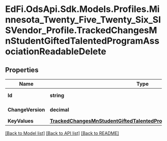 # EdFi.OdsApi.Sdk.Models.Profiles.Minnesota_Twenty_Five_Twenty_Six_SISVendor_Profile.TrackedChangesMnStudentGiftedTalentedProgramAssociationReadableDelete

## Properties

Name | Type | Description | Notes
------------ | ------------- | ------------- | -------------
**Id** | **string** | Resource identifier | [optional] 
**ChangeVersion** | **decimal** | Change version | [optional] 
**KeyValues** | [**TrackedChangesMnStudentGiftedTalentedProgramAssociationReadableKey**](TrackedChangesMnStudentGiftedTalentedProgramAssociationReadableKey.md) |  | [optional] 

[[Back to Model list]](../README.md#documentation-for-models) [[Back to API list]](../README.md#documentation-for-api-endpoints) [[Back to README]](../README.md)


